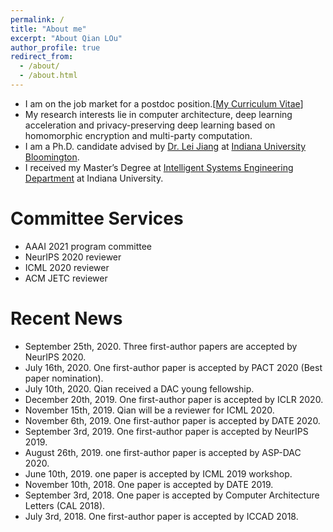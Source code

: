 ```yaml
---
permalink: /
title: "About me"
excerpt: "About Qian LOu"
author_profile: true
redirect_from: 
  - /about/
  - /about.html
---
```


<!--<p align="center">
  <img src="https://qianlou.github.io/files/lq.jpg?raw=true" alt="Photo" style="width: 450px;"/> 
</p>
-->
* I am on the job market for a postdoc position.[[My Curriculum Vitae](http://qianlou.github.io/files/lq_cv.pdf)] 
* My research interests lie in computer architecture, deep learning acceleration and privacy-preserving deep learning based on homomorphic encryption and multi-party computation.
* I am a Ph.D. candidate advised by [Dr. Lei Jiang](http://homes.sice.indiana.edu/jiang60/) at [Indiana University Bloomington](https://www.indiana.edu/).
* I received my Master’s Degree at [Intelligent Systems Engineering Department](https://engineering.indiana.edu/) at Indiana University.
<!--* I received my Bachelor’s Degree at [Computer Science department](http://www.cs.en.qd.sdu.edu.cn/) at Shandong University. -->

# Committee Services
* AAAI 2021 program committee
* NeurIPS 2020 reviewer
* ICML 2020 reviewer
* ACM JETC reviewer 
<!--* IEEE ASPDAC 2018 sub-reviewer-->

# Recent News
* September 25th, 2020. Three first-author papers are accepted by NeurIPS 2020.
* July 16th, 2020. One first-author paper is accepted by PACT 2020 (Best paper nomination).
* July 10th, 2020. Qian received a DAC young fellowship.
* December 20th, 2019. One first-author paper is accepted by ICLR 2020.
* November 15th, 2019. Qian will be a reviewer for ICML 2020. 
* November 6th, 2019. One first-author paper is accepted by DATE 2020.
* September 3rd, 2019. One first-author paper is accepted by NeurIPS 2019.
* August 26th, 2019. one first-author paper is accepted by ASP-DAC 2020.
* June 10th, 2019. one paper is accepted by ICML 2019 workshop.
* November 10th, 2018. One paper is accepted by DATE 2019.
* September 3rd, 2018. One paper is accepted by Computer Architecture Letters (CAL 2018).
* July 3rd, 2018. One first-author paper is accepted by ICCAD 2018.


